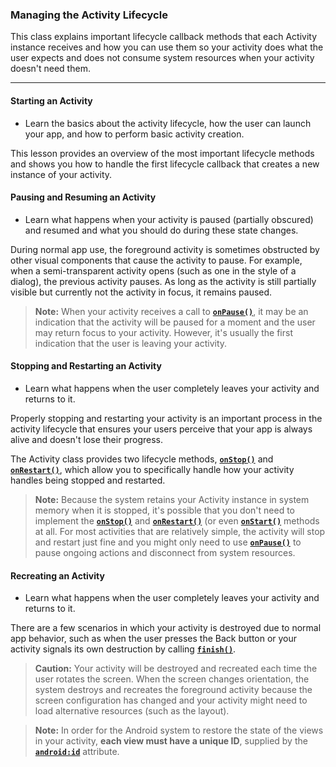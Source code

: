 ### Managing the Activity Lifecycle
This class explains important lifecycle callback methods that each Activity instance receives and how you can use them so your activity does what the user expects and does not consume system resources when your activity doesn't need them.

-----------------------------------------------------------

#### Starting an Activity
- Learn the basics about the activity lifecycle, how the user can launch your app, and how to perform basic activity creation.

This lesson provides an overview of the most important lifecycle methods and shows you how to handle the first lifecycle callback that creates a new instance of your activity.

#### Pausing and Resuming an Activity
- Learn what happens when your activity is paused (partially obscured) and resumed and what you should do during these state changes.

During normal app use, the foreground activity is sometimes obstructed by other visual components that cause the activity to pause. For example, when a semi-transparent activity opens (such as one in the style of a dialog), the previous activity pauses. As long as the activity is still partially visible but currently not the activity in focus, it remains paused.

> **Note:** When your activity receives a call to [**`onPause()`**](https://developer.android.com/reference/android/app/Activity.html#onPause()), it may be an indication that the activity will be paused for a moment and the user may return focus to your activity. However, it's usually the first indication that the user is leaving your activity.

#### Stopping and Restarting an Activity
- Learn what happens when the user completely leaves your activity and returns to it.

Properly stopping and restarting your activity is an important process in the activity lifecycle that ensures your users perceive that your app is always alive and doesn't lose their progress. 

The Activity class provides two lifecycle methods, [**`onStop()`**](https://developer.android.com/reference/android/app/Activity.html#onStop()) and [**`onRestart()`**](https://developer.android.com/reference/android/app/Activity.html#onStop()), which allow you to specifically handle how your activity handles being stopped and restarted.

> **Note:** Because the system retains your Activity instance in system memory when it is stopped, it's possible that you don't need to implement the [**`onStop()`**](https://developer.android.com/reference/android/app/Activity.html#onStop()) and [**`onRestart()`**](https://developer.android.com/reference/android/app/Activity.html#onStop()) (or even [**`onStart()`**](https://developer.android.com/reference/android/app/Activity.html#onStart()) methods at all. For most activities that are relatively simple, the activity will stop and restart just fine and you might only need to use [**`onPause()`**](https://developer.android.com/reference/android/app/Activity.html#onPause()) to pause ongoing actions and disconnect from system resources.

#### Recreating an Activity
- Learn what happens when the user completely leaves your activity and returns to it.

There are a few scenarios in which your activity is destroyed due to normal app behavior, such as when the user presses the Back button or your activity signals its own destruction by calling [**`finish()`**](https://developer.android.com/training/basics/activity-lifecycle/recreating.html).

> **Caution:** Your activity will be destroyed and recreated each time the user rotates the screen. When the screen changes orientation, the system destroys and recreates the foreground activity because the screen configuration has changed and your activity might need to load alternative resources (such as the layout).

> **Note:** In order for the Android system to restore the state of the views in your activity, **each view must have a unique ID**, supplied by the [__`android:id`__](https://developer.android.com/reference/android/view/View.html#attr_android:id) attribute.
